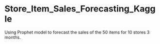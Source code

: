 # Store_Item_Sales_Forecasting_Kaggle
Using Prophet model to forecast the sales of the 50 items for 10 stores 3 months.
